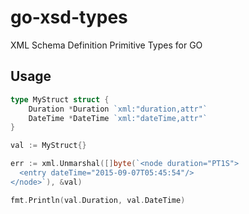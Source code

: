 # go-xsd-types
XML Schema Definition Primitive Types for GO

## Usage
```go
type MyStruct struct {
	Duration *Duration `xml:"duration,attr"`
	DateTime *DateTime `xml:"dateTime,attr"`
}

val := MyStruct{}

err := xml.Unmarshal([]byte(`<node duration="PT1S">
  <entry dateTime="2015-09-07T05:45:54"/>
</node>`), &val)

fmt.Println(val.Duration, val.DateTime)
```
